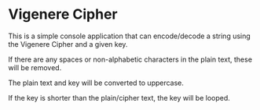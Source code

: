 # Vigenere Cipher

This is a simple console application that can encode/decode a string using the Vigenere Cipher and a given key. 

If there are any spaces or non-alphabetic characters in the plain text, these will be removed.

The plain text and key will be converted to uppercase. 

If the key is shorter than the plain/cipher text, the key will be looped. 
